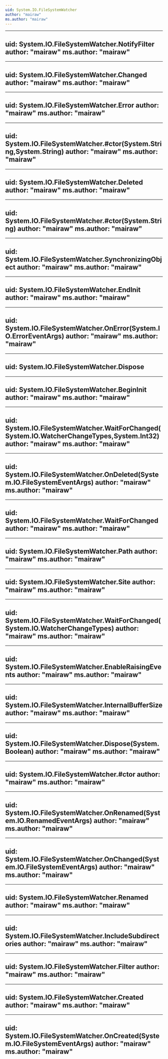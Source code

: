```yaml
---
uid: System.IO.FileSystemWatcher
author: "mairaw"
ms.author: "mairaw"
---
```


---
uid: System.IO.FileSystemWatcher.NotifyFilter
author: "mairaw"
ms.author: "mairaw"
---

---
uid: System.IO.FileSystemWatcher.Changed
author: "mairaw"
ms.author: "mairaw"
---

---
uid: System.IO.FileSystemWatcher.Error
author: "mairaw"
ms.author: "mairaw"
---

---
uid: System.IO.FileSystemWatcher.#ctor(System.String,System.String)
author: "mairaw"
ms.author: "mairaw"
---

---
uid: System.IO.FileSystemWatcher.Deleted
author: "mairaw"
ms.author: "mairaw"
---

---
uid: System.IO.FileSystemWatcher.#ctor(System.String)
author: "mairaw"
ms.author: "mairaw"
---

---
uid: System.IO.FileSystemWatcher.SynchronizingObject
author: "mairaw"
ms.author: "mairaw"
---

---
uid: System.IO.FileSystemWatcher.EndInit
author: "mairaw"
ms.author: "mairaw"
---

---
uid: System.IO.FileSystemWatcher.OnError(System.IO.ErrorEventArgs)
author: "mairaw"
ms.author: "mairaw"
---

---
uid: System.IO.FileSystemWatcher.Dispose
---

---
uid: System.IO.FileSystemWatcher.BeginInit
author: "mairaw"
ms.author: "mairaw"
---

---
uid: System.IO.FileSystemWatcher.WaitForChanged(System.IO.WatcherChangeTypes,System.Int32)
author: "mairaw"
ms.author: "mairaw"
---

---
uid: System.IO.FileSystemWatcher.OnDeleted(System.IO.FileSystemEventArgs)
author: "mairaw"
ms.author: "mairaw"
---

---
uid: System.IO.FileSystemWatcher.WaitForChanged
author: "mairaw"
ms.author: "mairaw"
---

---
uid: System.IO.FileSystemWatcher.Path
author: "mairaw"
ms.author: "mairaw"
---

---
uid: System.IO.FileSystemWatcher.Site
author: "mairaw"
ms.author: "mairaw"
---

---
uid: System.IO.FileSystemWatcher.WaitForChanged(System.IO.WatcherChangeTypes)
author: "mairaw"
ms.author: "mairaw"
---

---
uid: System.IO.FileSystemWatcher.EnableRaisingEvents
author: "mairaw"
ms.author: "mairaw"
---

---
uid: System.IO.FileSystemWatcher.InternalBufferSize
author: "mairaw"
ms.author: "mairaw"
---

---
uid: System.IO.FileSystemWatcher.Dispose(System.Boolean)
author: "mairaw"
ms.author: "mairaw"
---

---
uid: System.IO.FileSystemWatcher.#ctor
author: "mairaw"
ms.author: "mairaw"
---

---
uid: System.IO.FileSystemWatcher.OnRenamed(System.IO.RenamedEventArgs)
author: "mairaw"
ms.author: "mairaw"
---

---
uid: System.IO.FileSystemWatcher.OnChanged(System.IO.FileSystemEventArgs)
author: "mairaw"
ms.author: "mairaw"
---

---
uid: System.IO.FileSystemWatcher.Renamed
author: "mairaw"
ms.author: "mairaw"
---

---
uid: System.IO.FileSystemWatcher.IncludeSubdirectories
author: "mairaw"
ms.author: "mairaw"
---

---
uid: System.IO.FileSystemWatcher.Filter
author: "mairaw"
ms.author: "mairaw"
---

---
uid: System.IO.FileSystemWatcher.Created
author: "mairaw"
ms.author: "mairaw"
---

---
uid: System.IO.FileSystemWatcher.OnCreated(System.IO.FileSystemEventArgs)
author: "mairaw"
ms.author: "mairaw"
---
